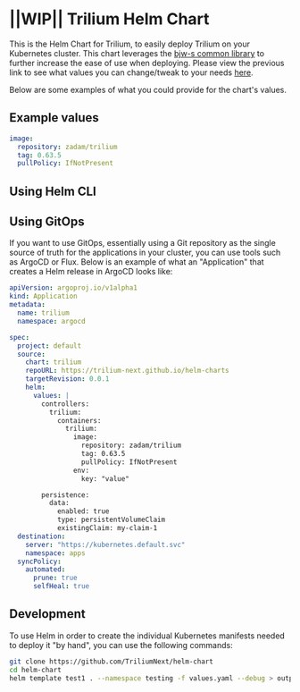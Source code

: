 # ||WIP|| Trilium Helm Chart

This is the Helm Chart for Trilium, to easily deploy Trilium on your Kubernetes cluster. This chart leverages the [bjw-s common library](https://github.com/bjw-s/helm-charts/blob/common-3.1.0/charts/library/common/values.yaml) to further increase the ease of use when deploying. Please view the previous link to see what values you can change/tweak to your needs [here](https://github.com/bjw-s/helm-charts/blob/common-3.1.0/charts/library/common/values.yaml).


Below are some examples of what you could provide for the chart's values.

## Example values

```yaml
image:
  repository: zadam/trilium
  tag: 0.63.5
  pullPolicy: IfNotPresent
```

## Using Helm CLI

## Using GitOps

If you want to use GitOps, essentially using a Git repository as the single source of truth for the applications in your cluster, you can use tools such as ArgoCD or Flux. Below is an example of what an "Application" that creates a Helm release in ArgoCD looks like:

```yaml
apiVersion: argoproj.io/v1alpha1
kind: Application
metadata:
  name: trilium
  namespace: argocd

spec:
  project: default
  source:
    chart: trilium
    repoURL: https://trilium-next.github.io/helm-charts
    targetRevision: 0.0.1
    helm:
      values: |
		controllers:
		  trilium:
			containers:
			  trilium:
				image:
				  repository: zadam/trilium
				  tag: 0.63.5
				  pullPolicy: IfNotPresent
				env:
				  key: "value"

		persistence:
		  data:
			enabled: true
			type: persistentVolumeClaim
			existingClaim: my-claim-1
  destination:
    server: "https://kubernetes.default.svc"
    namespace: apps
  syncPolicy:
    automated:
      prune: true
      selfHeal: true 
```



## Development

To use Helm in order to create the individual Kubernetes manifests needed to deploy it "by hand", you can use the following commands:
```bash
git clone https://github.com/TriliumNext/helm-chart
cd helm-chart
helm template test1 . --namespace testing -f values.yaml --debug > output.yaml
```


